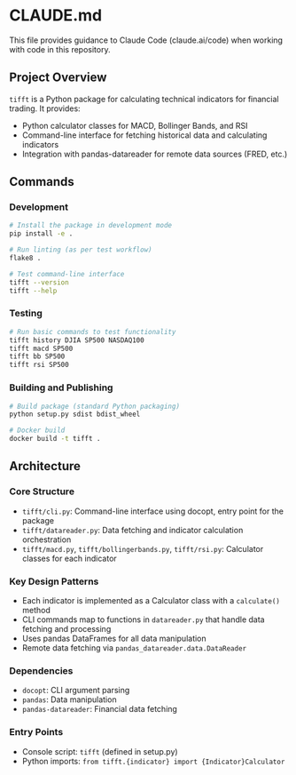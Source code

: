 # CLAUDE.md

This file provides guidance to Claude Code (claude.ai/code) when working with code in this repository.

## Project Overview

`tifft` is a Python package for calculating technical indicators for financial trading. It provides:
- Python calculator classes for MACD, Bollinger Bands, and RSI
- Command-line interface for fetching historical data and calculating indicators
- Integration with pandas-datareader for remote data sources (FRED, etc.)

## Commands

### Development
```bash
# Install the package in development mode
pip install -e .

# Run linting (as per test workflow)
flake8 .

# Test command-line interface
tifft --version
tifft --help
```

### Testing
```bash
# Run basic commands to test functionality
tifft history DJIA SP500 NASDAQ100
tifft macd SP500
tifft bb SP500
tifft rsi SP500
```

### Building and Publishing
```bash
# Build package (standard Python packaging)
python setup.py sdist bdist_wheel

# Docker build
docker build -t tifft .
```

## Architecture

### Core Structure
- `tifft/cli.py`: Command-line interface using docopt, entry point for the package
- `tifft/datareader.py`: Data fetching and indicator calculation orchestration
- `tifft/macd.py`, `tifft/bollingerbands.py`, `tifft/rsi.py`: Calculator classes for each indicator

### Key Design Patterns
- Each indicator is implemented as a Calculator class with a `calculate()` method
- CLI commands map to functions in `datareader.py` that handle data fetching and processing
- Uses pandas DataFrames for all data manipulation
- Remote data fetching via `pandas_datareader.data.DataReader`

### Dependencies
- `docopt`: CLI argument parsing
- `pandas`: Data manipulation
- `pandas-datareader`: Financial data fetching

### Entry Points
- Console script: `tifft` (defined in setup.py)
- Python imports: `from tifft.{indicator} import {Indicator}Calculator`